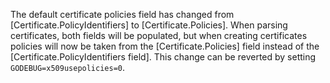 The default certificate policies field has changed from
[Certificate.PolicyIdentifiers] to [Certificate.Policies]. When parsing
certificates, both fields will be populated, but when creating certificates
policies will now be taken from the [Certificate.Policies] field instead of the
[Certificate.PolicyIdentifiers field]. This change can be reverted by setting
`GODEBUG=x509usepolicies=0`.